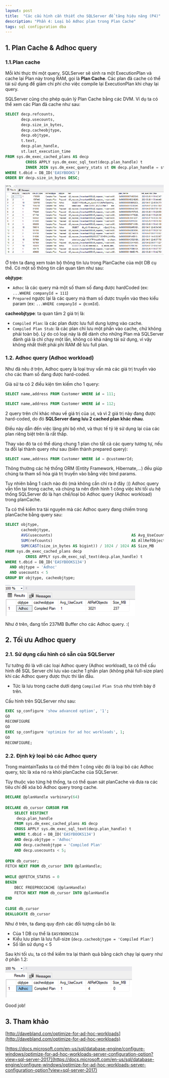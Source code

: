 ```yaml
---
layout: post
title:  "Các cấu hình cần thiết cho SQLServer để tăng hiệu năng (P4)"
description: "Phần 4: Loại bỏ Adhoc plan trong Plan Cache"
tags: sql configuration dba
---
```


## 1. Plan Cache & Adhoc query

### 1.1.Plan cache

Mỗi khi thực thi một query, SQLServer sẽ sinh ra một ExecutionPlan và cache lại Plan này trong RAM, gọi là **Plan Cache**. Các plan đã cache có thể tái sử dụng để giảm chi phí cho việc compile lại ExecutionPlan khi chạy lại query.

SQLServer cũng cho phép quản lý Plan Cache bằng các DVM. Ví dụ ta có thể xem các Plan đã cache như sau:

```sql
SELECT decp.refcounts,
       decp.usecounts,
       decp.size_in_bytes,
       decp.cacheobjtype,
       decp.objtype,
       t.text,
       decp.plan_handle,
       st.last_execution_time
FROM sys.dm_exec_cached_plans AS decp
         CROSS APPLY sys.dm_exec_sql_text(decp.plan_handle) t
         INNER JOIN sys.dm_exec_query_stats st ON decp.plan_handle = st.plan_handle
WHERE t.dbid = DB_ID('EASYBOOKS')
ORDER BY decp.size_in_bytes DESC;
```

![image](/assets/images/sqlperf-1-config-9.png)

Ở trên ta đang xem toàn bộ thông tin lưu trong PlanCache của một DB cụ thể. Có một số thông tin cần quan tâm như sau:

**objtype**: 
* ```Adhoc``` là các query mà một số tham số đang được hardCoded (ex: ```...WHERE companyId = 111```)
* ```Prepared``` ngược lại là các query mà tham số được truyền vào theo kiểu param (ex: ```...WHERE companyId = @comId```).

**cacheobjtype**: ta quan tâm 2 giá trị là:
* ```Compiled Plan```: là các plan được lưu full dung lượng vào cache.
* ```Compiled Plan Stub```: là các plan chỉ lưu một phần vào cache, chứ không phải toàn bộ. Lý do có loại này là để dành cho những Plan mà SQLServer đánh giá là chỉ chạy một lần, không có khả năng tái sử dụng, vì vậy không nhất thiết phải phí RAM để lưu full plan.

### 1.2. Adhoc query (Adhoc workload)

Như đã nêu ở trên, Adhoc query là loại truy vấn mà các giá trị truyền vào cho các tham số đang được hard-coded.

Giả sử ta có 2 điều kiện tìm kiếm cho 1 query:

```sql
SELECT name,address FROM Customer WHERE id = 111;
```

```sql
SELECT name,address FROM Customer WHERE id = 112;
```

2 query trên chỉ khác nhau về giá trị của ```id```, và vì 2 giá trị này đang được hard-coded, do đó **SQLServer đang lưu 2 cached plan khác nhau**.

Điều này dẫn đến việc lãng phí bộ nhớ, và thực tế tỷ lệ sử dụng lại của các plan riêng biệt trên là rất thấp.

Thay vào đó ta có thể dùng chung 1 plan cho tất cả các query tương tự, nếu ta đổi lại thành query như sau (biến thành prepared query):

```sql
SELECT name,address FROM Customer WHERE id = @customerId;
```

Thông thường các hệ thống ORM (Entity Framework, Hibernate,...) đều giúp chúng ta tham số hóa giá trị truyền vào bằng việc bind params.

Tuy nhiên bằng 1 cách nào đó (mà không cần chỉ ra ở đây :)) Adhoc query vẫn tồn tại trong cache, và chúng ta nên định hình 1 công việc khi tối ưu hệ thống SQLServer đó là hạn chế/loại bỏ Adhoc query (Adhoc workload) trong planCache.

Ta có thể kiểm tra tài nguyên mà các Adhoc query đang chiếm trong planCache bằng query sau:

```sql
SELECT objtype,
       cacheobjtype,
       AVG(usecounts)                                   AS Avg_UseCount,
       SUM(refcounts)                                   AS AllRefObjects,
       SUM(CAST(size_in_bytes AS bigint)) / 1024 / 1024 AS Size_MB
FROM sys.dm_exec_cached_plans decp
         CROSS APPLY sys.dm_exec_sql_text(decp.plan_handle) t
WHERE t.dbid = DB_ID('EASYBOOKS134')
  AND objtype = 'Adhoc'
  AND usecounts < 5
GROUP BY objtype, cacheobjtype;
```

![image](/assets/images/sqlperf-1-config-10.png)

Như ở trên, đang tốn 237MB Buffer cho các Adhoc query. :(

## 2. Tối ưu Adhoc query

### 2.1. Sử dụng cấu hình có sẵn của SQLServer

Tư tưởng đó là với các loại Adhoc query (Adhoc workload), ta có thể cấu hình để SQL Server chỉ lưu vào cache 1 phần plan (không phải full-size plan) khi các Adhoc query được thực thi lần đầu.
* Tức là lưu trong cache dưới dạng ```Compiled Plan Stub``` như trình bày ở trên.

Cấu hình trên SQLServer như sau:

```sql
EXEC sp_configure 'show advanced option', '1';
GO
RECONFIGURE
GO
EXEC sp_configure 'optimize for ad hoc workloads', 1;
GO
RECONFIGURE;
```

### 2.2. Định kỳ loại bỏ các Adhoc query

Trong maintainTasks ta có thể thêm 1 công việc đó là loại bỏ các Adhoc query, tức là xóa nó ra khỏi planCache của SQLServer.

Tùy thuộc vào từng hệ thống, ta có thể quan sát planCache và đưa ra các tiêu chí để xóa bỏ Adhoc query trong cache.

```sql
DECLARE @planHandle varbinary(64)

DECLARE db_cursor CURSOR FOR 
	SELECT DISTINCT
	 decp.plan_handle
	FROM sys.dm_exec_cached_plans AS decp
	CROSS APPLY sys.dm_exec_sql_text(decp.plan_handle) t
	WHERE t.dbid = DB_ID('EASYBOOKS134')
	AND decp.objtype = 'Adhoc' 
	AND decp.cacheobjtype = 'Compiled Plan'
	AND decp.usecounts < 5;

OPEN db_cursor;
FETCH NEXT FROM db_cursor INTO @planHandle;

WHILE @@FETCH_STATUS = 0  
BEGIN
	DBCC FREEPROCCACHE (@planHandle)
	FETCH NEXT FROM db_cursor INTO @planHandle 
END 

CLOSE db_cursor  
DEALLOCATE db_cursor 
```

Như ở trên, ta đang quy định các đối tượng cần bỏ là:
* Của 1 DB cụ thể là ```EASYBOOKS134```
* Kiểu lưu plan là lưu full-size (```decp.cacheobjtype = 'Compiled Plan'```)
* Số lần sử dụng < 5

Sau khi tối ưu, ta có thể kiểm tra lại thành quả bằng cách chạy lại query như ở phần 1.2:

![image](/assets/images/sqlperf-1-config-11.png)

Good job!

## 3. Tham khảo

[http://davebland.com/optimize-for-ad-hoc-workloads](http://davebland.com/optimize-for-ad-hoc-workloads)

[https://docs.microsoft.com/en-us/sql/database-engine/configure-windows/optimize-for-ad-hoc-workloads-server-configuration-option?view=sql-server-2017](https://docs.microsoft.com/en-us/sql/database-engine/configure-windows/optimize-for-ad-hoc-workloads-server-configuration-option?view=sql-server-2017)
